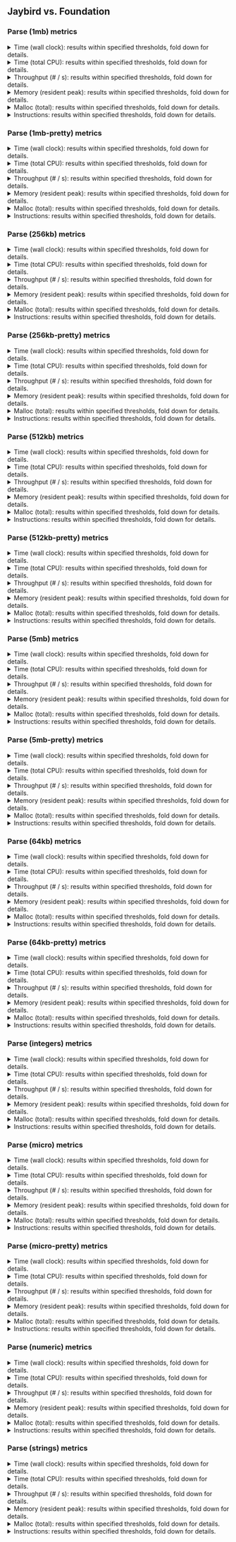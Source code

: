 ## Jaybird vs. Foundation

### Parse (1mb) metrics

<details><summary>Time (wall clock): results within specified thresholds, fold down for details.</summary>
<p>

|         Time (wall clock) (μs) *         |        p0 |       p25 |       p50 |       p75 |       p90 |       p99 |      p100 |   Samples |
|:----------------------------------------:|----------:|----------:|----------:|----------:|----------:|----------:|----------:|----------:|
|                foundation                |      2957 |      3021 |      3074 |      3260 |      3402 |      3473 |      3528 |       314 |
|                 jaybird                  |      2144 |      2204 |      2241 |      2451 |      2501 |      2568 |      2596 |       425 |
|                    Δ                     |      -813 |      -817 |      -833 |      -809 |      -901 |      -905 |      -932 |       111 |
|              Improvement %               |        27 |        27 |        27 |        25 |        26 |        26 |        26 |       111 |

<p>
</details>

<details><summary>Time (total CPU): results within specified thresholds, fold down for details.</summary>
<p>

|         Time (total CPU) (μs) *          |        p0 |       p25 |       p50 |       p75 |       p90 |       p99 |      p100 |   Samples |
|:----------------------------------------:|----------:|----------:|----------:|----------:|----------:|----------:|----------:|----------:|
|                foundation                |      2959 |      3025 |      3074 |      3256 |      3402 |      3475 |      3529 |       314 |
|                 jaybird                  |      2146 |      2206 |      2241 |      2449 |      2503 |      2570 |      2607 |       425 |
|                    Δ                     |      -813 |      -819 |      -833 |      -807 |      -899 |      -905 |      -922 |       111 |
|              Improvement %               |        27 |        27 |        27 |        25 |        26 |        26 |        26 |       111 |

<p>
</details>

<details><summary>Throughput (# / s): results within specified thresholds, fold down for details.</summary>
<p>

|          Throughput (# / s) (#)          |        p0 |       p25 |       p50 |       p75 |       p90 |       p99 |      p100 |   Samples |
|:----------------------------------------:|----------:|----------:|----------:|----------:|----------:|----------:|----------:|----------:|
|                foundation                |       338 |       331 |       325 |       307 |       294 |       288 |       283 |       314 |
|                 jaybird                  |       466 |       454 |       447 |       408 |       400 |       390 |       385 |       425 |
|                    Δ                     |       128 |       123 |       122 |       101 |       106 |       102 |       102 |       111 |
|              Improvement %               |        38 |        37 |        38 |        33 |        36 |        35 |        36 |       111 |

<p>
</details>

<details><summary>Memory (resident peak): results within specified thresholds, fold down for details.</summary>
<p>

|        Memory (resident peak) (M)        |        p0 |       p25 |       p50 |       p75 |       p90 |       p99 |      p100 |   Samples |
|:----------------------------------------:|----------:|----------:|----------:|----------:|----------:|----------:|----------:|----------:|
|                foundation                |        26 |       140 |       252 |       367 |       436 |       474 |       479 |       314 |
|                 jaybird                  |        29 |        31 |        31 |        31 |        31 |        31 |        31 |       425 |
|                    Δ                     |         3 |      -109 |      -221 |      -336 |      -405 |      -443 |      -448 |       111 |
|              Improvement %               |       -12 |        78 |        88 |        92 |        93 |        93 |        94 |       111 |

<p>
</details>

<details><summary>Malloc (total): results within specified thresholds, fold down for details.</summary>
<p>

|           Malloc (total) (K) *           |        p0 |       p25 |       p50 |       p75 |       p90 |       p99 |      p100 |   Samples |
|:----------------------------------------:|----------:|----------:|----------:|----------:|----------:|----------:|----------:|----------:|
|                foundation                |        15 |        15 |        15 |        15 |        15 |        15 |        15 |       314 |
|                 jaybird                  |        11 |        11 |        11 |        11 |        11 |        11 |        11 |       425 |
|                    Δ                     |        -4 |        -4 |        -4 |        -4 |        -4 |        -4 |        -4 |       111 |
|              Improvement %               |        27 |        27 |        27 |        27 |        27 |        27 |        27 |       111 |

<p>
</details>

<details><summary>Instructions: results within specified thresholds, fold down for details.</summary>
<p>

|            Instructions (M) *            |        p0 |       p25 |       p50 |       p75 |       p90 |       p99 |      p100 |   Samples |
|:----------------------------------------:|----------:|----------:|----------:|----------:|----------:|----------:|----------:|----------:|
|                foundation                |        64 |        64 |        64 |        64 |        64 |        64 |        65 |       314 |
|                 jaybird                  |        47 |        47 |        47 |        47 |        47 |        48 |        49 |       425 |
|                    Δ                     |       -17 |       -17 |       -17 |       -17 |       -17 |       -16 |       -16 |       111 |
|              Improvement %               |        27 |        27 |        27 |        27 |        27 |        25 |        25 |       111 |

<p>
</details>

### Parse (1mb-pretty) metrics

<details><summary>Time (wall clock): results within specified thresholds, fold down for details.</summary>
<p>

|         Time (wall clock) (μs) *         |        p0 |       p25 |       p50 |       p75 |       p90 |       p99 |      p100 |   Samples |
|:----------------------------------------:|----------:|----------:|----------:|----------:|----------:|----------:|----------:|----------:|
|                foundation                |      3052 |      3135 |      3183 |      3434 |      3533 |      3652 |      3720 |       302 |
|                 jaybird                  |      2187 |      2247 |      2339 |      2509 |      2591 |      2695 |      2859 |       412 |
|                    Δ                     |      -865 |      -888 |      -844 |      -925 |      -942 |      -957 |      -861 |       110 |
|              Improvement %               |        28 |        28 |        27 |        27 |        27 |        26 |        23 |       110 |

<p>
</details>

<details><summary>Time (total CPU): results within specified thresholds, fold down for details.</summary>
<p>

|         Time (total CPU) (μs) *          |        p0 |       p25 |       p50 |       p75 |       p90 |       p99 |      p100 |   Samples |
|:----------------------------------------:|----------:|----------:|----------:|----------:|----------:|----------:|----------:|----------:|
|                foundation                |      3054 |      3138 |      3183 |      3430 |      3529 |      3652 |      3723 |       302 |
|                 jaybird                  |      2189 |      2249 |      2341 |      2509 |      2589 |      2695 |      2863 |       412 |
|                    Δ                     |      -865 |      -889 |      -842 |      -921 |      -940 |      -957 |      -860 |       110 |
|              Improvement %               |        28 |        28 |        26 |        27 |        27 |        26 |        23 |       110 |

<p>
</details>

<details><summary>Throughput (# / s): results within specified thresholds, fold down for details.</summary>
<p>

|          Throughput (# / s) (#)          |        p0 |       p25 |       p50 |       p75 |       p90 |       p99 |      p100 |   Samples |
|:----------------------------------------:|----------:|----------:|----------:|----------:|----------:|----------:|----------:|----------:|
|                foundation                |       328 |       319 |       314 |       291 |       283 |       274 |       269 |       302 |
|                 jaybird                  |       457 |       445 |       428 |       399 |       386 |       371 |       350 |       412 |
|                    Δ                     |       129 |       126 |       114 |       108 |       103 |        97 |        81 |       110 |
|              Improvement %               |        39 |        39 |        36 |        37 |        36 |        35 |        30 |       110 |

<p>
</details>

<details><summary>Memory (resident peak): results within specified thresholds, fold down for details.</summary>
<p>

|        Memory (resident peak) (M)        |        p0 |       p25 |       p50 |       p75 |       p90 |       p99 |      p100 |   Samples |
|:----------------------------------------:|----------:|----------:|----------:|----------:|----------:|----------:|----------:|----------:|
|                foundation                |        26 |       136 |       245 |       351 |       417 |       456 |       462 |       302 |
|                 jaybird                  |        29 |        31 |        31 |        31 |        31 |        31 |        31 |       412 |
|                    Δ                     |         3 |      -105 |      -214 |      -320 |      -386 |      -425 |      -431 |       110 |
|              Improvement %               |       -12 |        77 |        87 |        91 |        93 |        93 |        93 |       110 |

<p>
</details>

<details><summary>Malloc (total): results within specified thresholds, fold down for details.</summary>
<p>

|           Malloc (total) (K) *           |        p0 |       p25 |       p50 |       p75 |       p90 |       p99 |      p100 |   Samples |
|:----------------------------------------:|----------:|----------:|----------:|----------:|----------:|----------:|----------:|----------:|
|                foundation                |        15 |        15 |        15 |        15 |        15 |        15 |        15 |       302 |
|                 jaybird                  |        11 |        11 |        11 |        11 |        11 |        11 |        11 |       412 |
|                    Δ                     |        -4 |        -4 |        -4 |        -4 |        -4 |        -4 |        -4 |       110 |
|              Improvement %               |        27 |        27 |        27 |        27 |        27 |        27 |        27 |       110 |

<p>
</details>

<details><summary>Instructions: results within specified thresholds, fold down for details.</summary>
<p>

|            Instructions (M) *            |        p0 |       p25 |       p50 |       p75 |       p90 |       p99 |      p100 |   Samples |
|:----------------------------------------:|----------:|----------:|----------:|----------:|----------:|----------:|----------:|----------:|
|                foundation                |        65 |        65 |        65 |        65 |        65 |        66 |        66 |       302 |
|                 jaybird                  |        48 |        48 |        48 |        48 |        48 |        49 |        50 |       412 |
|                    Δ                     |       -17 |       -17 |       -17 |       -17 |       -17 |       -17 |       -16 |       110 |
|              Improvement %               |        26 |        26 |        26 |        26 |        26 |        26 |        24 |       110 |

<p>
</details>

### Parse (256kb) metrics

<details><summary>Time (wall clock): results within specified thresholds, fold down for details.</summary>
<p>

|         Time (wall clock) (μs) *         |        p0 |       p25 |       p50 |       p75 |       p90 |       p99 |      p100 |   Samples |
|:----------------------------------------:|----------:|----------:|----------:|----------:|----------:|----------:|----------:|----------:|
|                foundation                |       744 |       764 |       778 |       841 |       866 |       910 |       962 |      1188 |
|                 jaybird                  |       529 |       548 |       560 |       606 |       626 |       657 |       700 |      1615 |
|                    Δ                     |      -215 |      -216 |      -218 |      -235 |      -240 |      -253 |      -262 |       427 |
|              Improvement %               |        29 |        28 |        28 |        28 |        28 |        28 |        27 |       427 |

<p>
</details>

<details><summary>Time (total CPU): results within specified thresholds, fold down for details.</summary>
<p>

|         Time (total CPU) (μs) *          |        p0 |       p25 |       p50 |       p75 |       p90 |       p99 |      p100 |   Samples |
|:----------------------------------------:|----------:|----------:|----------:|----------:|----------:|----------:|----------:|----------:|
|                foundation                |       746 |       766 |       781 |       843 |       867 |       912 |       964 |      1188 |
|                 jaybird                  |       530 |       550 |       562 |       607 |       627 |       657 |       702 |      1615 |
|                    Δ                     |      -216 |      -216 |      -219 |      -236 |      -240 |      -255 |      -262 |       427 |
|              Improvement %               |        29 |        28 |        28 |        28 |        28 |        28 |        27 |       427 |

<p>
</details>

<details><summary>Throughput (# / s): results within specified thresholds, fold down for details.</summary>
<p>

|          Throughput (# / s) (#)          |        p0 |       p25 |       p50 |       p75 |       p90 |       p99 |      p100 |   Samples |
|:----------------------------------------:|----------:|----------:|----------:|----------:|----------:|----------:|----------:|----------:|
|                foundation                |      1343 |      1308 |      1285 |      1189 |      1155 |      1099 |      1039 |      1188 |
|                 jaybird                  |      1892 |      1827 |      1787 |      1652 |      1599 |      1523 |      1429 |      1615 |
|                    Δ                     |       549 |       519 |       502 |       463 |       444 |       424 |       390 |       427 |
|              Improvement %               |        41 |        40 |        39 |        39 |        38 |        39 |        38 |       427 |

<p>
</details>

<details><summary>Memory (resident peak): results within specified thresholds, fold down for details.</summary>
<p>

|        Memory (resident peak) (M)        |        p0 |       p25 |       p50 |       p75 |       p90 |       p99 |      p100 |   Samples |
|:----------------------------------------:|----------:|----------:|----------:|----------:|----------:|----------:|----------:|----------:|
|                foundation                |        25 |       133 |       242 |       353 |       419 |       456 |       461 |      1188 |
|                 jaybird                  |        25 |        26 |        27 |        27 |        27 |        27 |        27 |      1615 |
|                    Δ                     |         0 |      -107 |      -215 |      -326 |      -392 |      -429 |      -434 |       427 |
|              Improvement %               |         0 |        80 |        89 |        92 |        94 |        94 |        94 |       427 |

<p>
</details>

<details><summary>Malloc (total): results within specified thresholds, fold down for details.</summary>
<p>

|             Malloc (total) *             |        p0 |       p25 |       p50 |       p75 |       p90 |       p99 |      p100 |   Samples |
|:----------------------------------------:|----------:|----------:|----------:|----------:|----------:|----------:|----------:|----------:|
|                foundation                |      3753 |      3753 |      3753 |      3753 |      3753 |      3753 |      3754 |      1188 |
|                 jaybird                  |      2636 |      2636 |      2636 |      2636 |      2636 |      2636 |      2636 |      1615 |
|                    Δ                     |     -1117 |     -1117 |     -1117 |     -1117 |     -1117 |     -1117 |     -1118 |       427 |
|              Improvement %               |        30 |        30 |        30 |        30 |        30 |        30 |        30 |       427 |

<p>
</details>

<details><summary>Instructions: results within specified thresholds, fold down for details.</summary>
<p>

|            Instructions (M) *            |        p0 |       p25 |       p50 |       p75 |       p90 |       p99 |      p100 |   Samples |
|:----------------------------------------:|----------:|----------:|----------:|----------:|----------:|----------:|----------:|----------:|
|                foundation                |        16 |        16 |        16 |        16 |        16 |        16 |        16 |      1188 |
|                 jaybird                  |        12 |        12 |        12 |        12 |        12 |        12 |        12 |      1615 |
|                    Δ                     |        -4 |        -4 |        -4 |        -4 |        -4 |        -4 |        -4 |       427 |
|              Improvement %               |        25 |        25 |        25 |        25 |        25 |        25 |        25 |       427 |

<p>
</details>

### Parse (256kb-pretty) metrics

<details><summary>Time (wall clock): results within specified thresholds, fold down for details.</summary>
<p>

|         Time (wall clock) (μs) *         |        p0 |       p25 |       p50 |       p75 |       p90 |       p99 |      p100 |   Samples |
|:----------------------------------------:|----------:|----------:|----------:|----------:|----------:|----------:|----------:|----------:|
|                foundation                |       763 |       793 |       811 |       884 |       902 |       935 |       967 |      1138 |
|                 jaybird                  |       532 |       552 |       566 |       619 |       634 |       658 |       685 |      1591 |
|                    Δ                     |      -231 |      -241 |      -245 |      -265 |      -268 |      -277 |      -282 |       453 |
|              Improvement %               |        30 |        30 |        30 |        30 |        30 |        30 |        29 |       453 |

<p>
</details>

<details><summary>Time (total CPU): results within specified thresholds, fold down for details.</summary>
<p>

|         Time (total CPU) (μs) *          |        p0 |       p25 |       p50 |       p75 |       p90 |       p99 |      p100 |   Samples |
|:----------------------------------------:|----------:|----------:|----------:|----------:|----------:|----------:|----------:|----------:|
|                foundation                |       764 |       795 |       814 |       886 |       903 |       934 |       976 |      1138 |
|                 jaybird                  |       534 |       554 |       568 |       621 |       636 |       658 |       674 |      1591 |
|                    Δ                     |      -230 |      -241 |      -246 |      -265 |      -267 |      -276 |      -302 |       453 |
|              Improvement %               |        30 |        30 |        30 |        30 |        30 |        30 |        31 |       453 |

<p>
</details>

<details><summary>Throughput (# / s): results within specified thresholds, fold down for details.</summary>
<p>

|          Throughput (# / s) (#)          |        p0 |       p25 |       p50 |       p75 |       p90 |       p99 |      p100 |   Samples |
|:----------------------------------------:|----------:|----------:|----------:|----------:|----------:|----------:|----------:|----------:|
|                foundation                |      1311 |      1261 |      1232 |      1131 |      1109 |      1069 |      1034 |      1138 |
|                 jaybird                  |      1879 |      1811 |      1766 |      1616 |      1578 |      1520 |      1460 |      1591 |
|                    Δ                     |       568 |       550 |       534 |       485 |       469 |       451 |       426 |       453 |
|              Improvement %               |        43 |        44 |        43 |        43 |        42 |        42 |        41 |       453 |

<p>
</details>

<details><summary>Memory (resident peak): results within specified thresholds, fold down for details.</summary>
<p>

|        Memory (resident peak) (M)        |        p0 |       p25 |       p50 |       p75 |       p90 |       p99 |      p100 |   Samples |
|:----------------------------------------:|----------:|----------:|----------:|----------:|----------:|----------:|----------:|----------:|
|                foundation                |        25 |       125 |       234 |       340 |       400 |       438 |       443 |      1138 |
|                 jaybird                  |        26 |        27 |        27 |        27 |        27 |        27 |        27 |      1591 |
|                    Δ                     |         1 |       -98 |      -207 |      -313 |      -373 |      -411 |      -416 |       453 |
|              Improvement %               |        -4 |        78 |        88 |        92 |        93 |        94 |        94 |       453 |

<p>
</details>

<details><summary>Malloc (total): results within specified thresholds, fold down for details.</summary>
<p>

|             Malloc (total) *             |        p0 |       p25 |       p50 |       p75 |       p90 |       p99 |      p100 |   Samples |
|:----------------------------------------:|----------:|----------:|----------:|----------:|----------:|----------:|----------:|----------:|
|                foundation                |      3753 |      3753 |      3753 |      3753 |      3753 |      3753 |      3754 |      1138 |
|                 jaybird                  |      2636 |      2636 |      2636 |      2636 |      2636 |      2636 |      2636 |      1591 |
|                    Δ                     |     -1117 |     -1117 |     -1117 |     -1117 |     -1117 |     -1117 |     -1118 |       453 |
|              Improvement %               |        30 |        30 |        30 |        30 |        30 |        30 |        30 |       453 |

<p>
</details>

<details><summary>Instructions: results within specified thresholds, fold down for details.</summary>
<p>

|            Instructions (M) *            |        p0 |       p25 |       p50 |       p75 |       p90 |       p99 |      p100 |   Samples |
|:----------------------------------------:|----------:|----------:|----------:|----------:|----------:|----------:|----------:|----------:|
|                foundation                |        16 |        16 |        16 |        16 |        16 |        17 |        17 |      1138 |
|                 jaybird                  |        12 |        12 |        12 |        12 |        12 |        12 |        12 |      1591 |
|                    Δ                     |        -4 |        -4 |        -4 |        -4 |        -4 |        -5 |        -5 |       453 |
|              Improvement %               |        25 |        25 |        25 |        25 |        25 |        29 |        29 |       453 |

<p>
</details>

### Parse (512kb) metrics

<details><summary>Time (wall clock): results within specified thresholds, fold down for details.</summary>
<p>

|         Time (wall clock) (μs) *         |        p0 |       p25 |       p50 |       p75 |       p90 |       p99 |      p100 |   Samples |
|:----------------------------------------:|----------:|----------:|----------:|----------:|----------:|----------:|----------:|----------:|
|                foundation                |      1485 |      1540 |      1631 |      1708 |      1735 |      1770 |      1781 |       598 |
|                 jaybird                  |      1058 |      1087 |      1103 |      1196 |      1241 |      1293 |      1501 |       846 |
|                    Δ                     |      -427 |      -453 |      -528 |      -512 |      -494 |      -477 |      -280 |       248 |
|              Improvement %               |        29 |        29 |        32 |        30 |        28 |        27 |        16 |       248 |

<p>
</details>

<details><summary>Time (total CPU): results within specified thresholds, fold down for details.</summary>
<p>

|         Time (total CPU) (μs) *          |        p0 |       p25 |       p50 |       p75 |       p90 |       p99 |      p100 |   Samples |
|:----------------------------------------:|----------:|----------:|----------:|----------:|----------:|----------:|----------:|----------:|
|                foundation                |      1486 |      1543 |      1629 |      1710 |      1736 |      1773 |      1794 |       598 |
|                 jaybird                  |      1060 |      1090 |      1105 |      1199 |      1244 |      1294 |      1505 |       846 |
|                    Δ                     |      -426 |      -453 |      -524 |      -511 |      -492 |      -479 |      -289 |       248 |
|              Improvement %               |        29 |        29 |        32 |        30 |        28 |        27 |        16 |       248 |

<p>
</details>

<details><summary>Throughput (# / s): results within specified thresholds, fold down for details.</summary>
<p>

|          Throughput (# / s) (#)          |        p0 |       p25 |       p50 |       p75 |       p90 |       p99 |      p100 |   Samples |
|:----------------------------------------:|----------:|----------:|----------:|----------:|----------:|----------:|----------:|----------:|
|                foundation                |       674 |       649 |       612 |       586 |       577 |       565 |       561 |       598 |
|                 jaybird                  |       945 |       920 |       907 |       836 |       806 |       773 |       666 |       846 |
|                    Δ                     |       271 |       271 |       295 |       250 |       229 |       208 |       105 |       248 |
|              Improvement %               |        40 |        42 |        48 |        43 |        40 |        37 |        19 |       248 |

<p>
</details>

<details><summary>Memory (resident peak): results within specified thresholds, fold down for details.</summary>
<p>

|        Memory (resident peak) (M)        |        p0 |       p25 |       p50 |       p75 |       p90 |       p99 |      p100 |   Samples |
|:----------------------------------------:|----------:|----------:|----------:|----------:|----------:|----------:|----------:|----------:|
|                foundation                |        26 |       133 |       243 |       353 |       419 |       458 |       458 |       598 |
|                 jaybird                  |        26 |        28 |        28 |        28 |        28 |        28 |        28 |       846 |
|                    Δ                     |         0 |      -105 |      -215 |      -325 |      -391 |      -430 |      -430 |       248 |
|              Improvement %               |         0 |        79 |        88 |        92 |        93 |        94 |        94 |       248 |

<p>
</details>

<details><summary>Malloc (total): results within specified thresholds, fold down for details.</summary>
<p>

|             Malloc (total) *             |        p0 |       p25 |       p50 |       p75 |       p90 |       p99 |      p100 |   Samples |
|:----------------------------------------:|----------:|----------:|----------:|----------:|----------:|----------:|----------:|----------:|
|                foundation                |      7438 |      7439 |      7439 |      7439 |      7439 |      7439 |      7439 |       598 |
|                 jaybird                  |      5270 |      5270 |      5270 |      5270 |      5270 |      5270 |      5270 |       846 |
|                    Δ                     |     -2168 |     -2169 |     -2169 |     -2169 |     -2169 |     -2169 |     -2169 |       248 |
|              Improvement %               |        29 |        29 |        29 |        29 |        29 |        29 |        29 |       248 |

<p>
</details>

<details><summary>Instructions: results within specified thresholds, fold down for details.</summary>
<p>

|            Instructions (M) *            |        p0 |       p25 |       p50 |       p75 |       p90 |       p99 |      p100 |   Samples |
|:----------------------------------------:|----------:|----------:|----------:|----------:|----------:|----------:|----------:|----------:|
|                foundation                |        32 |        32 |        32 |        32 |        32 |        32 |        32 |       598 |
|                 jaybird                  |        23 |        23 |        24 |        24 |        24 |        24 |        25 |       846 |
|                    Δ                     |        -9 |        -9 |        -8 |        -8 |        -8 |        -8 |        -7 |       248 |
|              Improvement %               |        28 |        28 |        25 |        25 |        25 |        25 |        22 |       248 |

<p>
</details>

### Parse (512kb-pretty) metrics

<details><summary>Time (wall clock): results within specified thresholds, fold down for details.</summary>
<p>

|         Time (wall clock) (μs) *         |        p0 |       p25 |       p50 |       p75 |       p90 |       p99 |      p100 |   Samples |
|:----------------------------------------:|----------:|----------:|----------:|----------:|----------:|----------:|----------:|----------:|
|                foundation                |      1537 |      1573 |      1595 |      1717 |      1775 |      1819 |      2028 |       595 |
|                 jaybird                  |      1084 |      1118 |      1136 |      1235 |      1279 |      1404 |      1568 |       820 |
|                    Δ                     |      -453 |      -455 |      -459 |      -482 |      -496 |      -415 |      -460 |       225 |
|              Improvement %               |        29 |        29 |        29 |        28 |        28 |        23 |        23 |       225 |

<p>
</details>

<details><summary>Time (total CPU): results within specified thresholds, fold down for details.</summary>
<p>

|         Time (total CPU) (μs) *          |        p0 |       p25 |       p50 |       p75 |       p90 |       p99 |      p100 |   Samples |
|:----------------------------------------:|----------:|----------:|----------:|----------:|----------:|----------:|----------:|----------:|
|                foundation                |      1538 |      1576 |      1597 |      1715 |      1778 |      1826 |      2027 |       595 |
|                 jaybird                  |      1086 |      1120 |      1138 |      1236 |      1280 |      1405 |      1566 |       820 |
|                    Δ                     |      -452 |      -456 |      -459 |      -479 |      -498 |      -421 |      -461 |       225 |
|              Improvement %               |        29 |        29 |        29 |        28 |        28 |        23 |        23 |       225 |

<p>
</details>

<details><summary>Throughput (# / s): results within specified thresholds, fold down for details.</summary>
<p>

|          Throughput (# / s) (#)          |        p0 |       p25 |       p50 |       p75 |       p90 |       p99 |      p100 |   Samples |
|:----------------------------------------:|----------:|----------:|----------:|----------:|----------:|----------:|----------:|----------:|
|                foundation                |       651 |       636 |       627 |       583 |       564 |       550 |       493 |       595 |
|                 jaybird                  |       922 |       894 |       881 |       810 |       782 |       713 |       638 |       820 |
|                    Δ                     |       271 |       258 |       254 |       227 |       218 |       163 |       145 |       225 |
|              Improvement %               |        42 |        41 |        41 |        39 |        39 |        30 |        29 |       225 |

<p>
</details>

<details><summary>Memory (resident peak): results within specified thresholds, fold down for details.</summary>
<p>

|        Memory (resident peak) (M)        |        p0 |       p25 |       p50 |       p75 |       p90 |       p99 |      p100 |   Samples |
|:----------------------------------------:|----------:|----------:|----------:|----------:|----------:|----------:|----------:|----------:|
|                foundation                |        26 |       132 |       242 |       348 |       414 |       452 |       457 |       595 |
|                 jaybird                  |        26 |        28 |        28 |        28 |        28 |        28 |        28 |       820 |
|                    Δ                     |         0 |      -104 |      -214 |      -320 |      -386 |      -424 |      -429 |       225 |
|              Improvement %               |         0 |        79 |        88 |        92 |        93 |        94 |        94 |       225 |

<p>
</details>

<details><summary>Malloc (total): results within specified thresholds, fold down for details.</summary>
<p>

|             Malloc (total) *             |        p0 |       p25 |       p50 |       p75 |       p90 |       p99 |      p100 |   Samples |
|:----------------------------------------:|----------:|----------:|----------:|----------:|----------:|----------:|----------:|----------:|
|                foundation                |      7438 |      7439 |      7439 |      7439 |      7439 |      7439 |      7439 |       595 |
|                 jaybird                  |      5270 |      5270 |      5270 |      5270 |      5270 |      5270 |      5270 |       820 |
|                    Δ                     |     -2168 |     -2169 |     -2169 |     -2169 |     -2169 |     -2169 |     -2169 |       225 |
|              Improvement %               |        29 |        29 |        29 |        29 |        29 |        29 |        29 |       225 |

<p>
</details>

<details><summary>Instructions: results within specified thresholds, fold down for details.</summary>
<p>

|            Instructions (M) *            |        p0 |       p25 |       p50 |       p75 |       p90 |       p99 |      p100 |   Samples |
|:----------------------------------------:|----------:|----------:|----------:|----------:|----------:|----------:|----------:|----------:|
|                foundation                |        33 |        33 |        33 |        33 |        33 |        33 |        33 |       595 |
|                 jaybird                  |        24 |        24 |        24 |        24 |        24 |        25 |        25 |       820 |
|                    Δ                     |        -9 |        -9 |        -9 |        -9 |        -9 |        -8 |        -8 |       225 |
|              Improvement %               |        27 |        27 |        27 |        27 |        27 |        24 |        24 |       225 |

<p>
</details>

### Parse (5mb) metrics

<details><summary>Time (wall clock): results within specified thresholds, fold down for details.</summary>
<p>

|         Time (wall clock) (ms) *         |        p0 |       p25 |       p50 |       p75 |       p90 |       p99 |      p100 |   Samples |
|:----------------------------------------:|----------:|----------:|----------:|----------:|----------:|----------:|----------:|----------:|
|                foundation                |        15 |        15 |        16 |        16 |        17 |        17 |        17 |        64 |
|                 jaybird                  |        12 |        12 |        13 |        14 |        14 |        14 |        14 |        76 |
|                    Δ                     |        -3 |        -3 |        -3 |        -2 |        -3 |        -3 |        -3 |        12 |
|              Improvement %               |        20 |        20 |        19 |        12 |        18 |        18 |        18 |        12 |

<p>
</details>

<details><summary>Time (total CPU): results within specified thresholds, fold down for details.</summary>
<p>

|         Time (total CPU) (ms) *          |        p0 |       p25 |       p50 |       p75 |       p90 |       p99 |      p100 |   Samples |
|:----------------------------------------:|----------:|----------:|----------:|----------:|----------:|----------:|----------:|----------:|
|                foundation                |        15 |        15 |        16 |        16 |        17 |        17 |        17 |        64 |
|                 jaybird                  |        12 |        12 |        13 |        14 |        14 |        14 |        14 |        76 |
|                    Δ                     |        -3 |        -3 |        -3 |        -2 |        -3 |        -3 |        -3 |        12 |
|              Improvement %               |        20 |        20 |        19 |        12 |        18 |        18 |        18 |        12 |

<p>
</details>

<details><summary>Throughput (# / s): results within specified thresholds, fold down for details.</summary>
<p>

|          Throughput (# / s) (#)          |        p0 |       p25 |       p50 |       p75 |       p90 |       p99 |      p100 |   Samples |
|:----------------------------------------:|----------:|----------:|----------:|----------:|----------:|----------:|----------:|----------:|
|                foundation                |        67 |        65 |        64 |        61 |        60 |        59 |        59 |        64 |
|                 jaybird                  |        83 |        81 |        76 |        74 |        73 |        71 |        71 |        76 |
|                    Δ                     |        16 |        16 |        12 |        13 |        13 |        12 |        12 |        12 |
|              Improvement %               |        24 |        25 |        19 |        21 |        22 |        20 |        20 |        12 |

<p>
</details>

<details><summary>Memory (resident peak): results within specified thresholds, fold down for details.</summary>
<p>

|        Memory (resident peak) (M)        |        p0 |       p25 |       p50 |       p75 |       p90 |       p99 |      p100 |   Samples |
|:----------------------------------------:|----------:|----------:|----------:|----------:|----------:|----------:|----------:|----------:|
|                foundation                |        38 |       143 |       263 |       374 |       449 |       494 |       494 |        64 |
|                 jaybird                  |        43 |        49 |        52 |        52 |        52 |        52 |        52 |        76 |
|                    Δ                     |         5 |       -94 |      -211 |      -322 |      -397 |      -442 |      -442 |        12 |
|              Improvement %               |       -13 |        66 |        80 |        86 |        88 |        89 |        89 |        12 |

<p>
</details>

<details><summary>Malloc (total): results within specified thresholds, fold down for details.</summary>
<p>

|           Malloc (total) (K) *           |        p0 |       p25 |       p50 |       p75 |       p90 |       p99 |      p100 |   Samples |
|:----------------------------------------:|----------:|----------:|----------:|----------:|----------:|----------:|----------:|----------:|
|                foundation                |        74 |        74 |        74 |        74 |        74 |        74 |        74 |        64 |
|                 jaybird                  |        53 |        53 |        53 |        53 |        53 |        53 |        53 |        76 |
|                    Δ                     |       -21 |       -21 |       -21 |       -21 |       -21 |       -21 |       -21 |        12 |
|              Improvement %               |        28 |        28 |        28 |        28 |        28 |        28 |        28 |        12 |

<p>
</details>

<details><summary>Instructions: results within specified thresholds, fold down for details.</summary>
<p>

|            Instructions (M) *            |        p0 |       p25 |       p50 |       p75 |       p90 |       p99 |      p100 |   Samples |
|:----------------------------------------:|----------:|----------:|----------:|----------:|----------:|----------:|----------:|----------:|
|                foundation                |       319 |       320 |       320 |       320 |       320 |       320 |       320 |        64 |
|                 jaybird                  |       241 |       244 |       244 |       245 |       245 |       254 |       254 |        76 |
|                    Δ                     |       -78 |       -76 |       -76 |       -75 |       -75 |       -66 |       -66 |        12 |
|              Improvement %               |        24 |        24 |        24 |        23 |        23 |        21 |        21 |        12 |

<p>
</details>

### Parse (5mb-pretty) metrics

<details><summary>Time (wall clock): results within specified thresholds, fold down for details.</summary>
<p>

|         Time (wall clock) (ms) *         |        p0 |       p25 |       p50 |       p75 |       p90 |       p99 |      p100 |   Samples |
|:----------------------------------------:|----------:|----------:|----------:|----------:|----------:|----------:|----------:|----------:|
|                foundation                |        15 |        16 |        16 |        17 |        17 |        18 |        18 |        62 |
|                 jaybird                  |        12 |        12 |        13 |        13 |        13 |        14 |        14 |        78 |
|                    Δ                     |        -3 |        -4 |        -3 |        -4 |        -4 |        -4 |        -4 |        16 |
|              Improvement %               |        20 |        25 |        19 |        24 |        24 |        22 |        22 |        16 |

<p>
</details>

<details><summary>Time (total CPU): results within specified thresholds, fold down for details.</summary>
<p>

|         Time (total CPU) (ms) *          |        p0 |       p25 |       p50 |       p75 |       p90 |       p99 |      p100 |   Samples |
|:----------------------------------------:|----------:|----------:|----------:|----------:|----------:|----------:|----------:|----------:|
|                foundation                |        15 |        16 |        16 |        17 |        17 |        18 |        18 |        62 |
|                 jaybird                  |        12 |        12 |        13 |        13 |        13 |        14 |        14 |        78 |
|                    Δ                     |        -3 |        -4 |        -3 |        -4 |        -4 |        -4 |        -4 |        16 |
|              Improvement %               |        20 |        25 |        19 |        24 |        24 |        22 |        22 |        16 |

<p>
</details>

<details><summary>Throughput (# / s): results within specified thresholds, fold down for details.</summary>
<p>

|          Throughput (# / s) (#)          |        p0 |       p25 |       p50 |       p75 |       p90 |       p99 |      p100 |   Samples |
|:----------------------------------------:|----------:|----------:|----------:|----------:|----------:|----------:|----------:|----------:|
|                foundation                |        65 |        64 |        62 |        60 |        58 |        56 |        56 |        62 |
|                 jaybird                  |        86 |        82 |        79 |        76 |        75 |        69 |        69 |        78 |
|                    Δ                     |        21 |        18 |        17 |        16 |        17 |        13 |        13 |        16 |
|              Improvement %               |        32 |        28 |        27 |        27 |        29 |        23 |        23 |        16 |

<p>
</details>

<details><summary>Memory (resident peak): results within specified thresholds, fold down for details.</summary>
<p>

|        Memory (resident peak) (M)        |        p0 |       p25 |       p50 |       p75 |       p90 |       p99 |      p100 |   Samples |
|:----------------------------------------:|----------:|----------:|----------:|----------:|----------:|----------:|----------:|----------:|
|                foundation                |        37 |       142 |       256 |       369 |       434 |       479 |       479 |        62 |
|                 jaybird                  |        43 |        52 |        52 |        60 |        60 |        60 |        60 |        78 |
|                    Δ                     |         6 |       -90 |      -204 |      -309 |      -374 |      -419 |      -419 |        16 |
|              Improvement %               |       -16 |        63 |        80 |        84 |        86 |        87 |        87 |        16 |

<p>
</details>

<details><summary>Malloc (total): results within specified thresholds, fold down for details.</summary>
<p>

|           Malloc (total) (K) *           |        p0 |       p25 |       p50 |       p75 |       p90 |       p99 |      p100 |   Samples |
|:----------------------------------------:|----------:|----------:|----------:|----------:|----------:|----------:|----------:|----------:|
|                foundation                |        74 |        74 |        74 |        74 |        74 |        74 |        74 |        62 |
|                 jaybird                  |        53 |        53 |        53 |        53 |        53 |        53 |        53 |        78 |
|                    Δ                     |       -21 |       -21 |       -21 |       -21 |       -21 |       -21 |       -21 |        16 |
|              Improvement %               |        28 |        28 |        28 |        28 |        28 |        28 |        28 |        16 |

<p>
</details>

<details><summary>Instructions: results within specified thresholds, fold down for details.</summary>
<p>

|            Instructions (M) *            |        p0 |       p25 |       p50 |       p75 |       p90 |       p99 |      p100 |   Samples |
|:----------------------------------------:|----------:|----------:|----------:|----------:|----------:|----------:|----------:|----------:|
|                foundation                |       324 |       325 |       325 |       325 |       325 |       327 |       327 |        62 |
|                 jaybird                  |       244 |       245 |       245 |       249 |       249 |       253 |       253 |        78 |
|                    Δ                     |       -80 |       -80 |       -80 |       -76 |       -76 |       -74 |       -74 |        16 |
|              Improvement %               |        25 |        25 |        25 |        23 |        23 |        23 |        23 |        16 |

<p>
</details>

### Parse (64kb) metrics

<details><summary>Time (wall clock): results within specified thresholds, fold down for details.</summary>
<p>

|         Time (wall clock) (μs) *         |        p0 |       p25 |       p50 |       p75 |       p90 |       p99 |      p100 |   Samples |
|:----------------------------------------:|----------:|----------:|----------:|----------:|----------:|----------:|----------:|----------:|
|                foundation                |       190 |       200 |       205 |       222 |       231 |       251 |       646 |      3935 |
|                 jaybird                  |       133 |       137 |       141 |       154 |       159 |       171 |       187 |      5335 |
|                    Δ                     |       -57 |       -63 |       -64 |       -68 |       -72 |       -80 |      -459 |      1400 |
|              Improvement %               |        30 |        32 |        31 |        31 |        31 |        32 |        71 |      1400 |

<p>
</details>

<details><summary>Time (total CPU): results within specified thresholds, fold down for details.</summary>
<p>

|         Time (total CPU) (μs) *          |        p0 |       p25 |       p50 |       p75 |       p90 |       p99 |      p100 |   Samples |
|:----------------------------------------:|----------:|----------:|----------:|----------:|----------:|----------:|----------:|----------:|
|                foundation                |       192 |       201 |       207 |       224 |       233 |       249 |       492 |      3935 |
|                 jaybird                  |       134 |       138 |       143 |       156 |       161 |       171 |       190 |      5335 |
|                    Δ                     |       -58 |       -63 |       -64 |       -68 |       -72 |       -78 |      -302 |      1400 |
|              Improvement %               |        30 |        31 |        31 |        30 |        31 |        31 |        61 |      1400 |

<p>
</details>

<details><summary>Throughput (# / s): results within specified thresholds, fold down for details.</summary>
<p>

|          Throughput (# / s) (#)          |        p0 |       p25 |       p50 |       p75 |       p90 |       p99 |      p100 |   Samples |
|:----------------------------------------:|----------:|----------:|----------:|----------:|----------:|----------:|----------:|----------:|
|                foundation                |      5253 |      5015 |      4871 |      4507 |      4331 |      3993 |      1549 |      3935 |
|                 jaybird                  |      7545 |      7315 |      7071 |      6511 |      6299 |      5839 |      5356 |      5335 |
|                    Δ                     |      2292 |      2300 |      2200 |      2004 |      1968 |      1846 |      3807 |      1400 |
|              Improvement %               |        44 |        46 |        45 |        44 |        45 |        46 |       246 |      1400 |

<p>
</details>

<details><summary>Memory (resident peak): results within specified thresholds, fold down for details.</summary>
<p>

|        Memory (resident peak) (M)        |        p0 |       p25 |       p50 |       p75 |       p90 |       p99 |      p100 |   Samples |
|:----------------------------------------:|----------:|----------:|----------:|----------:|----------:|----------:|----------:|----------:|
|                foundation                |        25 |       119 |       217 |       312 |       368 |       401 |       405 |      3935 |
|                 jaybird                  |        25 |        25 |        25 |        25 |        25 |        25 |        25 |      5335 |
|                    Δ                     |         0 |       -94 |      -192 |      -287 |      -343 |      -376 |      -380 |      1400 |
|              Improvement %               |         0 |        79 |        88 |        92 |        93 |        94 |        94 |      1400 |

<p>
</details>

<details><summary>Malloc (total): results within specified thresholds, fold down for details.</summary>
<p>

|             Malloc (total) *             |        p0 |       p25 |       p50 |       p75 |       p90 |       p99 |      p100 |   Samples |
|:----------------------------------------:|----------:|----------:|----------:|----------:|----------:|----------:|----------:|----------:|
|                foundation                |       986 |       986 |       986 |       986 |       986 |       986 |       987 |      3935 |
|                 jaybird                  |       662 |       662 |       662 |       662 |       662 |       662 |       662 |      5335 |
|                    Δ                     |      -324 |      -324 |      -324 |      -324 |      -324 |      -324 |      -325 |      1400 |
|              Improvement %               |        33 |        33 |        33 |        33 |        33 |        33 |        33 |      1400 |

<p>
</details>

<details><summary>Instructions: results within specified thresholds, fold down for details.</summary>
<p>

|            Instructions (K) *            |        p0 |       p25 |       p50 |       p75 |       p90 |       p99 |      p100 |   Samples |
|:----------------------------------------:|----------:|----------:|----------:|----------:|----------:|----------:|----------:|----------:|
|                foundation                |      4079 |      4110 |      4121 |      4129 |      4139 |      4157 |      4387 |      3935 |
|                 jaybird                  |      2935 |      2937 |      2941 |      2943 |      2945 |      3011 |      3081 |      5335 |
|                    Δ                     |     -1144 |     -1173 |     -1180 |     -1186 |     -1194 |     -1146 |     -1306 |      1400 |
|              Improvement %               |        28 |        29 |        29 |        29 |        29 |        28 |        30 |      1400 |

<p>
</details>

### Parse (64kb-pretty) metrics

<details><summary>Time (wall clock): results within specified thresholds, fold down for details.</summary>
<p>

|         Time (wall clock) (μs) *         |        p0 |       p25 |       p50 |       p75 |       p90 |       p99 |      p100 |   Samples |
|:----------------------------------------:|----------:|----------:|----------:|----------:|----------:|----------:|----------:|----------:|
|                foundation                |       195 |       205 |       210 |       225 |       236 |       252 |       286 |      3884 |
|                 jaybird                  |       136 |       140 |       144 |       154 |       160 |       172 |       193 |      5289 |
|                    Δ                     |       -59 |       -65 |       -66 |       -71 |       -76 |       -80 |       -93 |      1405 |
|              Improvement %               |        30 |        32 |        31 |        32 |        32 |        32 |        33 |      1405 |

<p>
</details>

<details><summary>Time (total CPU): results within specified thresholds, fold down for details.</summary>
<p>

|         Time (total CPU) (μs) *          |        p0 |       p25 |       p50 |       p75 |       p90 |       p99 |      p100 |   Samples |
|:----------------------------------------:|----------:|----------:|----------:|----------:|----------:|----------:|----------:|----------:|
|                foundation                |       197 |       207 |       212 |       227 |       238 |       252 |       288 |      3884 |
|                 jaybird                  |       137 |       141 |       146 |       156 |       162 |       172 |       194 |      5289 |
|                    Δ                     |       -60 |       -66 |       -66 |       -71 |       -76 |       -80 |       -94 |      1405 |
|              Improvement %               |        30 |        32 |        31 |        31 |        32 |        32 |        33 |      1405 |

<p>
</details>

<details><summary>Throughput (# / s): results within specified thresholds, fold down for details.</summary>
<p>

|          Throughput (# / s) (#)          |        p0 |       p25 |       p50 |       p75 |       p90 |       p99 |      p100 |   Samples |
|:----------------------------------------:|----------:|----------:|----------:|----------:|----------:|----------:|----------:|----------:|
|                foundation                |      5131 |      4883 |      4759 |      4451 |      4247 |      3977 |      3492 |      3884 |
|                 jaybird                  |      7364 |      7163 |      6955 |      6475 |      6243 |      5823 |      5177 |      5289 |
|                    Δ                     |      2233 |      2280 |      2196 |      2024 |      1996 |      1846 |      1685 |      1405 |
|              Improvement %               |        44 |        47 |        46 |        45 |        47 |        46 |        48 |      1405 |

<p>
</details>

<details><summary>Memory (resident peak): results within specified thresholds, fold down for details.</summary>
<p>

|        Memory (resident peak) (M)        |        p0 |       p25 |       p50 |       p75 |       p90 |       p99 |      p100 |   Samples |
|:----------------------------------------:|----------:|----------:|----------:|----------:|----------:|----------:|----------:|----------:|
|                foundation                |        25 |       120 |       214 |       306 |       364 |       398 |       403 |      3884 |
|                 jaybird                  |        25 |        25 |        25 |        26 |        26 |        26 |        26 |      5289 |
|                    Δ                     |         0 |       -95 |      -189 |      -280 |      -338 |      -372 |      -377 |      1405 |
|              Improvement %               |         0 |        79 |        88 |        92 |        93 |        93 |        94 |      1405 |

<p>
</details>

<details><summary>Malloc (total): results within specified thresholds, fold down for details.</summary>
<p>

|             Malloc (total) *             |        p0 |       p25 |       p50 |       p75 |       p90 |       p99 |      p100 |   Samples |
|:----------------------------------------:|----------:|----------:|----------:|----------:|----------:|----------:|----------:|----------:|
|                foundation                |       986 |       986 |       986 |       986 |       986 |       986 |       987 |      3884 |
|                 jaybird                  |       662 |       662 |       662 |       662 |       662 |       662 |       662 |      5289 |
|                    Δ                     |      -324 |      -324 |      -324 |      -324 |      -324 |      -324 |      -325 |      1405 |
|              Improvement %               |        33 |        33 |        33 |        33 |        33 |        33 |        33 |      1405 |

<p>
</details>

<details><summary>Instructions: results within specified thresholds, fold down for details.</summary>
<p>

|            Instructions (K) *            |        p0 |       p25 |       p50 |       p75 |       p90 |       p99 |      p100 |   Samples |
|:----------------------------------------:|----------:|----------:|----------:|----------:|----------:|----------:|----------:|----------:|
|                foundation                |      4142 |      4176 |      4184 |      4194 |      4202 |      4227 |      4248 |      3884 |
|                 jaybird                  |      2993 |      2994 |      2998 |      3000 |      3002 |      3070 |      3143 |      5289 |
|                    Δ                     |     -1149 |     -1182 |     -1186 |     -1194 |     -1200 |     -1157 |     -1105 |      1405 |
|              Improvement %               |        28 |        28 |        28 |        28 |        29 |        27 |        26 |      1405 |

<p>
</details>

### Parse (integers) metrics

<details><summary>Time (wall clock): results within specified thresholds, fold down for details.</summary>
<p>

|         Time (wall clock) (μs) *         |        p0 |       p25 |       p50 |       p75 |       p90 |       p99 |      p100 |   Samples |
|:----------------------------------------:|----------:|----------:|----------:|----------:|----------:|----------:|----------:|----------:|
|                foundation                |       285 |       294 |       302 |       328 |       338 |       355 |       400 |      2873 |
|                 jaybird                  |        99 |       102 |       104 |       113 |       118 |       124 |       145 |      6943 |
|                    Δ                     |      -186 |      -192 |      -198 |      -215 |      -220 |      -231 |      -255 |      4070 |
|              Improvement %               |        65 |        65 |        66 |        66 |        65 |        65 |        64 |      4070 |

<p>
</details>

<details><summary>Time (total CPU): results within specified thresholds, fold down for details.</summary>
<p>

|         Time (total CPU) (μs) *          |        p0 |       p25 |       p50 |       p75 |       p90 |       p99 |      p100 |   Samples |
|:----------------------------------------:|----------:|----------:|----------:|----------:|----------:|----------:|----------:|----------:|
|                foundation                |       286 |       296 |       304 |       330 |       340 |       357 |       395 |      2873 |
|                 jaybird                  |       101 |       104 |       106 |       115 |       120 |       125 |       148 |      6943 |
|                    Δ                     |      -185 |      -192 |      -198 |      -215 |      -220 |      -232 |      -247 |      4070 |
|              Improvement %               |        65 |        65 |        65 |        65 |        65 |        65 |        63 |      4070 |

<p>
</details>

<details><summary>Throughput (# / s): results within specified thresholds, fold down for details.</summary>
<p>

|          Throughput (# / s) (#)          |        p0 |       p25 |       p50 |       p75 |       p90 |       p99 |      p100 |   Samples |
|:----------------------------------------:|----------:|----------:|----------:|----------:|----------:|----------:|----------:|----------:|
|                foundation                |      3514 |      3399 |      3315 |      3051 |      2961 |      2815 |      2503 |      2873 |
|                 jaybird                  |     10076 |      9775 |      9583 |      8847 |      8487 |      8039 |      6912 |      6943 |
|                    Δ                     |      6562 |      6376 |      6268 |      5796 |      5526 |      5224 |      4409 |      4070 |
|              Improvement %               |       187 |       188 |       189 |       190 |       187 |       186 |       176 |      4070 |

<p>
</details>

<details><summary>Memory (resident peak): results within specified thresholds, fold down for details.</summary>
<p>

|        Memory (resident peak) (M)        |        p0 |       p25 |       p50 |       p75 |       p90 |       p99 |      p100 |   Samples |
|:----------------------------------------:|----------:|----------:|----------:|----------:|----------:|----------:|----------:|----------:|
|                foundation                |        25 |        78 |       134 |       188 |       220 |       240 |       243 |      2873 |
|                 jaybird                  |        25 |        26 |        26 |        26 |        26 |        26 |        26 |      6943 |
|                    Δ                     |         0 |       -52 |      -108 |      -162 |      -194 |      -214 |      -217 |      4070 |
|              Improvement %               |         0 |        67 |        81 |        86 |        88 |        89 |        89 |      4070 |

<p>
</details>

<details><summary>Malloc (total): results within specified thresholds, fold down for details.</summary>
<p>

|             Malloc (total) *             |        p0 |       p25 |       p50 |       p75 |       p90 |       p99 |      p100 |   Samples |
|:----------------------------------------:|----------:|----------:|----------:|----------:|----------:|----------:|----------:|----------:|
|                foundation                |       812 |       812 |       812 |       812 |       812 |       812 |       813 |      2873 |
|                 jaybird                  |        18 |        18 |        18 |        18 |        18 |        18 |        18 |      6943 |
|                    Δ                     |      -794 |      -794 |      -794 |      -794 |      -794 |      -794 |      -795 |      4070 |
|              Improvement %               |        98 |        98 |        98 |        98 |        98 |        98 |        98 |      4070 |

<p>
</details>

<details><summary>Instructions: results within specified thresholds, fold down for details.</summary>
<p>

|            Instructions (K) *            |        p0 |       p25 |       p50 |       p75 |       p90 |       p99 |      p100 |   Samples |
|:----------------------------------------:|----------:|----------:|----------:|----------:|----------:|----------:|----------:|----------:|
|                foundation                |      6959 |      6975 |      6980 |      6996 |      7008 |      7029 |      7129 |      2873 |
|                 jaybird                  |      2478 |      2478 |      2480 |      2482 |      2484 |      2497 |      2713 |      6943 |
|                    Δ                     |     -4481 |     -4497 |     -4500 |     -4514 |     -4524 |     -4532 |     -4416 |      4070 |
|              Improvement %               |        64 |        64 |        64 |        65 |        65 |        64 |        62 |      4070 |

<p>
</details>

### Parse (micro) metrics

<details><summary>Time (wall clock): results within specified thresholds, fold down for details.</summary>
<p>

|         Time (wall clock) (ns) *         |        p0 |       p25 |       p50 |       p75 |       p90 |       p99 |      p100 |   Samples |
|:----------------------------------------:|----------:|----------:|----------:|----------:|----------:|----------:|----------:|----------:|
|                foundation                |      1708 |      1958 |      2000 |      2333 |      2459 |      3917 |     16500 |     10000 |
|                 jaybird                  |      1750 |      1958 |      2000 |      2083 |      2459 |      3417 |     14584 |     10000 |
|                    Δ                     |        42 |         0 |         0 |      -250 |         0 |      -500 |     -1916 |         0 |
|              Improvement %               |        -2 |         0 |         0 |        11 |         0 |        13 |        12 |         0 |

<p>
</details>

<details><summary>Time (total CPU): results within specified thresholds, fold down for details.</summary>
<p>

|         Time (total CPU) (ns) *          |        p0 |       p25 |       p50 |       p75 |       p90 |       p99 |      p100 |   Samples |
|:----------------------------------------:|----------:|----------:|----------:|----------:|----------:|----------:|----------:|----------:|
|                foundation                |      3208 |      3501 |      3585 |      4167 |      4419 |      6459 |     18041 |     10000 |
|                 jaybird                  |      3250 |      3501 |      3583 |      3791 |      4375 |      5919 |     18082 |     10000 |
|                    Δ                     |        42 |         0 |        -2 |      -376 |       -44 |      -540 |        41 |         0 |
|              Improvement %               |        -1 |         0 |         0 |         9 |         1 |         8 |         0 |         0 |

<p>
</details>

<details><summary>Throughput (# / s): results within specified thresholds, fold down for details.</summary>
<p>

|          Throughput (# / s) (K)          |        p0 |       p25 |       p50 |       p75 |       p90 |       p99 |      p100 |   Samples |
|:----------------------------------------:|----------:|----------:|----------:|----------:|----------:|----------:|----------:|----------:|
|                foundation                |       585 |       511 |       500 |       429 |       407 |       255 |        61 |     10000 |
|                 jaybird                  |       571 |       511 |       500 |       480 |       407 |       293 |        69 |     10000 |
|                    Δ                     |       -14 |         0 |         0 |        51 |         0 |        38 |         8 |         0 |
|              Improvement %               |        -2 |         0 |         0 |        12 |         0 |        15 |        13 |         0 |

<p>
</details>

<details><summary>Memory (resident peak): results within specified thresholds, fold down for details.</summary>
<p>

|        Memory (resident peak) (M)        |        p0 |       p25 |       p50 |       p75 |       p90 |       p99 |      p100 |   Samples |
|:----------------------------------------:|----------:|----------:|----------:|----------:|----------:|----------:|----------:|----------:|
|                foundation                |        25 |        25 |        25 |        25 |        25 |        26 |        26 |     10000 |
|                 jaybird                  |        25 |        25 |        25 |        25 |        25 |        25 |        25 |     10000 |
|                    Δ                     |         0 |         0 |         0 |         0 |         0 |        -1 |        -1 |         0 |
|              Improvement %               |         0 |         0 |         0 |         0 |         0 |         4 |         4 |         0 |

<p>
</details>

<details><summary>Malloc (total): results within specified thresholds, fold down for details.</summary>
<p>

|             Malloc (total) *             |        p0 |       p25 |       p50 |       p75 |       p90 |       p99 |      p100 |   Samples |
|:----------------------------------------:|----------:|----------:|----------:|----------:|----------:|----------:|----------:|----------:|
|                foundation                |         4 |         4 |         4 |         4 |         4 |         4 |         7 |     10000 |
|                 jaybird                  |         4 |         4 |         4 |         4 |         4 |         4 |         4 |     10000 |
|                    Δ                     |         0 |         0 |         0 |         0 |         0 |         0 |        -3 |         0 |
|              Improvement %               |         0 |         0 |         0 |         0 |         0 |         0 |        43 |         0 |

<p>
</details>

<details><summary>Instructions: results within specified thresholds, fold down for details.</summary>
<p>

|            Instructions (K) *            |        p0 |       p25 |       p50 |       p75 |       p90 |       p99 |      p100 |   Samples |
|:----------------------------------------:|----------:|----------:|----------:|----------:|----------:|----------:|----------:|----------:|
|                foundation                |        17 |        17 |        18 |        18 |        19 |        21 |        32 |     10000 |
|                 jaybird                  |        19 |        19 |        19 |        19 |        19 |        21 |        35 |     10000 |
|                    Δ                     |         2 |         2 |         1 |         1 |         0 |         0 |         3 |         0 |
|              Improvement %               |       -12 |       -12 |        -6 |        -6 |         0 |         0 |        -9 |         0 |

<p>
</details>

### Parse (micro-pretty) metrics

<details><summary>Time (wall clock): results within specified thresholds, fold down for details.</summary>
<p>

|         Time (wall clock) (ns) *         |        p0 |       p25 |       p50 |       p75 |       p90 |       p99 |      p100 |   Samples |
|:----------------------------------------:|----------:|----------:|----------:|----------:|----------:|----------:|----------:|----------:|
|                foundation                |      1709 |      1917 |      1959 |      2083 |      2417 |      3751 |     11333 |     10000 |
|                 jaybird                  |      1791 |      2041 |      2417 |      2501 |      2875 |      3751 |     23750 |     10000 |
|                    Δ                     |        82 |       124 |       458 |       418 |       458 |         0 |     12417 |         0 |
|              Improvement %               |        -5 |        -6 |       -23 |       -20 |       -19 |         0 |      -110 |         0 |

<p>
</details>

<details><summary>Time (total CPU): results within specified thresholds, fold down for details.</summary>
<p>

|         Time (total CPU) (ns) *          |        p0 |       p25 |       p50 |       p75 |       p90 |       p99 |      p100 |   Samples |
|:----------------------------------------:|----------:|----------:|----------:|----------:|----------:|----------:|----------:|----------:|
|                foundation                |      3250 |      3501 |      3583 |      3751 |      4375 |      6295 |     16083 |     10000 |
|                 jaybird                  |      3292 |      3709 |      4043 |      4211 |      4875 |      6251 |     19250 |     10000 |
|                    Δ                     |        42 |       208 |       460 |       460 |       500 |       -44 |      3167 |         0 |
|              Improvement %               |        -1 |        -6 |       -13 |       -12 |       -11 |         1 |       -20 |         0 |

<p>
</details>

<details><summary>Throughput (# / s): results within specified thresholds, fold down for details.</summary>
<p>

|          Throughput (# / s) (K)          |        p0 |       p25 |       p50 |       p75 |       p90 |       p99 |      p100 |   Samples |
|:----------------------------------------:|----------:|----------:|----------:|----------:|----------:|----------:|----------:|----------:|
|                foundation                |       585 |       522 |       511 |       480 |       414 |       267 |        88 |     10000 |
|                 jaybird                  |       558 |       490 |       414 |       400 |       348 |       267 |        42 |     10000 |
|                    Δ                     |       -27 |       -32 |       -97 |       -80 |       -66 |         0 |       -46 |         0 |
|              Improvement %               |        -5 |        -6 |       -19 |       -17 |       -16 |         0 |       -52 |         0 |

<p>
</details>

<details><summary>Memory (resident peak): results within specified thresholds, fold down for details.</summary>
<p>

|        Memory (resident peak) (M)        |        p0 |       p25 |       p50 |       p75 |       p90 |       p99 |      p100 |   Samples |
|:----------------------------------------:|----------:|----------:|----------:|----------:|----------:|----------:|----------:|----------:|
|                foundation                |        25 |        25 |        25 |        25 |        26 |        26 |        26 |     10000 |
|                 jaybird                  |        25 |        25 |        25 |        25 |        25 |        25 |        25 |     10000 |
|                    Δ                     |         0 |         0 |         0 |         0 |        -1 |        -1 |        -1 |         0 |
|              Improvement %               |         0 |         0 |         0 |         0 |         4 |         4 |         4 |         0 |

<p>
</details>

<details><summary>Malloc (total): results within specified thresholds, fold down for details.</summary>
<p>

|             Malloc (total) *             |        p0 |       p25 |       p50 |       p75 |       p90 |       p99 |      p100 |   Samples |
|:----------------------------------------:|----------:|----------:|----------:|----------:|----------:|----------:|----------:|----------:|
|                foundation                |         4 |         4 |         4 |         4 |         4 |         4 |         7 |     10000 |
|                 jaybird                  |         4 |         4 |         4 |         4 |         4 |         4 |         4 |     10000 |
|                    Δ                     |         0 |         0 |         0 |         0 |         0 |         0 |        -3 |         0 |
|              Improvement %               |         0 |         0 |         0 |         0 |         0 |         0 |        43 |         0 |

<p>
</details>

<details><summary>Instructions: results within specified thresholds, fold down for details.</summary>
<p>

|            Instructions (K) *            |        p0 |       p25 |       p50 |       p75 |       p90 |       p99 |      p100 |   Samples |
|:----------------------------------------:|----------:|----------:|----------:|----------:|----------:|----------:|----------:|----------:|
|                foundation                |        17 |        17 |        18 |        18 |        19 |        21 |        32 |     10000 |
|                 jaybird                  |        19 |        19 |        19 |        19 |        19 |        21 |        35 |     10000 |
|                    Δ                     |         2 |         2 |         1 |         1 |         0 |         0 |         3 |         0 |
|              Improvement %               |       -12 |       -12 |        -6 |        -6 |         0 |         0 |        -9 |         0 |

<p>
</details>

### Parse (numeric) metrics

<details><summary>Time (wall clock): results within specified thresholds, fold down for details.</summary>
<p>

|         Time (wall clock) (μs) *         |        p0 |       p25 |       p50 |       p75 |       p90 |       p99 |      p100 |   Samples |
|:----------------------------------------:|----------:|----------:|----------:|----------:|----------:|----------:|----------:|----------:|
|                foundation                |       447 |       461 |       473 |       510 |       521 |       542 |       603 |      1910 |
|                 jaybird                  |        58 |        60 |        63 |        68 |        71 |        81 |       126 |      9897 |
|                    Δ                     |      -389 |      -401 |      -410 |      -442 |      -450 |      -461 |      -477 |      7987 |
|              Improvement %               |        87 |        87 |        87 |        87 |        86 |        85 |        79 |      7987 |

<p>
</details>

<details><summary>Time (total CPU): results within specified thresholds, fold down for details.</summary>
<p>

|         Time (total CPU) (μs) *          |        p0 |       p25 |       p50 |       p75 |       p90 |       p99 |      p100 |   Samples |
|:----------------------------------------:|----------:|----------:|----------:|----------:|----------:|----------:|----------:|----------:|
|                foundation                |       448 |       463 |       475 |       511 |       522 |       542 |       602 |      1910 |
|                 jaybird                  |        60 |        62 |        65 |        70 |        73 |        81 |       130 |      9897 |
|                    Δ                     |      -388 |      -401 |      -410 |      -441 |      -449 |      -461 |      -472 |      7987 |
|              Improvement %               |        87 |        87 |        86 |        86 |        86 |        85 |        78 |      7987 |

<p>
</details>

<details><summary>Throughput (# / s): results within specified thresholds, fold down for details.</summary>
<p>

|          Throughput (# / s) (K)          |        p0 |       p25 |       p50 |       p75 |       p90 |       p99 |      p100 |   Samples |
|:----------------------------------------:|----------:|----------:|----------:|----------:|----------:|----------:|----------:|----------:|
|                foundation                |      2239 |      2171 |      2117 |      1962 |      1920 |      1846 |      1658 |      1910 |
|                 jaybird                  |     17204 |     16575 |     15895 |     14735 |     14159 |     12383 |      7958 |      9897 |
|                    Δ                     |     14965 |     14404 |     13778 |     12773 |     12239 |     10537 |      6300 |      7987 |
|              Improvement %               |       668 |       663 |       651 |       651 |       637 |       571 |       380 |      7987 |

<p>
</details>

<details><summary>Memory (resident peak): results within specified thresholds, fold down for details.</summary>
<p>

|        Memory (resident peak) (M)        |        p0 |       p25 |       p50 |       p75 |       p90 |       p99 |      p100 |   Samples |
|:----------------------------------------:|----------:|----------:|----------:|----------:|----------:|----------:|----------:|----------:|
|                foundation                |        25 |        70 |       113 |       158 |       185 |       200 |       202 |      1910 |
|                 jaybird                  |        25 |        25 |        25 |        25 |        25 |        25 |        25 |      9897 |
|                    Δ                     |         0 |       -45 |       -88 |      -133 |      -160 |      -175 |      -177 |      7987 |
|              Improvement %               |         0 |        64 |        78 |        84 |        86 |        88 |        88 |      7987 |

<p>
</details>

<details><summary>Malloc (total): results within specified thresholds, fold down for details.</summary>
<p>

|             Malloc (total) *             |        p0 |       p25 |       p50 |       p75 |       p90 |       p99 |      p100 |   Samples |
|:----------------------------------------:|----------:|----------:|----------:|----------:|----------:|----------:|----------:|----------:|
|                foundation                |      2967 |      2967 |      2967 |      2967 |      2967 |      2967 |      2968 |      1910 |
|                 jaybird                  |        10 |        10 |        10 |        10 |        10 |        10 |        10 |      9897 |
|                    Δ                     |     -2957 |     -2957 |     -2957 |     -2957 |     -2957 |     -2957 |     -2958 |      7987 |
|              Improvement %               |       100 |       100 |       100 |       100 |       100 |       100 |       100 |      7987 |

<p>
</details>

<details><summary>Instructions: results within specified thresholds, fold down for details.</summary>
<p>

|            Instructions (K) *            |        p0 |       p25 |       p50 |       p75 |       p90 |       p99 |      p100 |   Samples |
|:----------------------------------------:|----------:|----------:|----------:|----------:|----------:|----------:|----------:|----------:|
|                foundation                |      9064 |      9101 |      9110 |      9118 |      9126 |      9241 |      9268 |      1910 |
|                 jaybird                  |      1533 |      1534 |      1534 |      1536 |      1538 |      1547 |      1670 |      9897 |
|                    Δ                     |     -7531 |     -7567 |     -7576 |     -7582 |     -7588 |     -7694 |     -7598 |      7987 |
|              Improvement %               |        83 |        83 |        83 |        83 |        83 |        83 |        82 |      7987 |

<p>
</details>

### Parse (strings) metrics

<details><summary>Time (wall clock): results within specified thresholds, fold down for details.</summary>
<p>

|         Time (wall clock) (μs) *         |        p0 |       p25 |       p50 |       p75 |       p90 |       p99 |      p100 |   Samples |
|:----------------------------------------:|----------:|----------:|----------:|----------:|----------:|----------:|----------:|----------:|
|                foundation                |       601 |       625 |       642 |       693 |       712 |       770 |       852 |      1423 |
|                 jaybird                  |        78 |        83 |        87 |        94 |       101 |       123 |       206 |      7569 |
|                    Δ                     |      -523 |      -542 |      -555 |      -599 |      -611 |      -647 |      -646 |      6146 |
|              Improvement %               |        87 |        87 |        86 |        86 |        86 |        84 |        76 |      6146 |

<p>
</details>

<details><summary>Time (total CPU): results within specified thresholds, fold down for details.</summary>
<p>

|         Time (total CPU) (μs) *          |        p0 |       p25 |       p50 |       p75 |       p90 |       p99 |      p100 |   Samples |
|:----------------------------------------:|----------:|----------:|----------:|----------:|----------:|----------:|----------:|----------:|
|                foundation                |       603 |       627 |       644 |       695 |       714 |       773 |       854 |      1423 |
|                 jaybird                  |        80 |        85 |        89 |        96 |       103 |       125 |       211 |      7569 |
|                    Δ                     |      -523 |      -542 |      -555 |      -599 |      -611 |      -648 |      -643 |      6146 |
|              Improvement %               |        87 |        86 |        86 |        86 |        86 |        84 |        75 |      6146 |

<p>
</details>

<details><summary>Throughput (# / s): results within specified thresholds, fold down for details.</summary>
<p>

|          Throughput (# / s) (K)          |        p0 |       p25 |       p50 |       p75 |       p90 |       p99 |      p100 |   Samples |
|:----------------------------------------:|----------:|----------:|----------:|----------:|----------:|----------:|----------:|----------:|
|                foundation                |      1664 |      1600 |      1559 |      1444 |      1405 |      1299 |      1173 |      1423 |
|                 jaybird                  |     12780 |     12047 |     11439 |     10607 |      9887 |      8119 |      4845 |      7569 |
|                    Δ                     |     11116 |     10447 |      9880 |      9163 |      8482 |      6820 |      3672 |      6146 |
|              Improvement %               |       668 |       653 |       634 |       635 |       604 |       525 |       313 |      6146 |

<p>
</details>

<details><summary>Memory (resident peak): results within specified thresholds, fold down for details.</summary>
<p>

|        Memory (resident peak) (M)        |        p0 |       p25 |       p50 |       p75 |       p90 |       p99 |      p100 |   Samples |
|:----------------------------------------:|----------:|----------:|----------:|----------:|----------:|----------:|----------:|----------:|
|                foundation                |        25 |        39 |        53 |        68 |        76 |        81 |        82 |      1423 |
|                 jaybird                  |        25 |        25 |        25 |        25 |        25 |        25 |        25 |      7569 |
|                    Δ                     |         0 |       -14 |       -28 |       -43 |       -51 |       -56 |       -57 |      6146 |
|              Improvement %               |         0 |        36 |        53 |        63 |        67 |        69 |        70 |      6146 |

<p>
</details>

<details><summary>Malloc (total): results within specified thresholds, fold down for details.</summary>
<p>

|             Malloc (total) *             |        p0 |       p25 |       p50 |       p75 |       p90 |       p99 |      p100 |   Samples |
|:----------------------------------------:|----------:|----------:|----------:|----------:|----------:|----------:|----------:|----------:|
|                foundation                |      5756 |      5757 |      5757 |      5757 |      5757 |      5757 |      5757 |      1423 |
|                 jaybird                  |        49 |        49 |        49 |        49 |        49 |        49 |        49 |      7569 |
|                    Δ                     |     -5707 |     -5708 |     -5708 |     -5708 |     -5708 |     -5708 |     -5708 |      6146 |
|              Improvement %               |        99 |        99 |        99 |        99 |        99 |        99 |        99 |      6146 |

<p>
</details>

<details><summary>Instructions: results within specified thresholds, fold down for details.</summary>
<p>

|            Instructions (K) *            |        p0 |       p25 |       p50 |       p75 |       p90 |       p99 |      p100 |   Samples |
|:----------------------------------------:|----------:|----------:|----------:|----------:|----------:|----------:|----------:|----------:|
|                foundation                |        14 |        14 |        14 |        14 |        14 |        14 |        14 |      1423 |
|                 jaybird                  |         1 |         1 |         1 |         1 |         1 |         1 |         2 |      7569 |
|                    Δ                     |       -13 |       -13 |       -13 |       -13 |       -13 |       -13 |       -12 |      6146 |
|              Improvement %               |        93 |        93 |        93 |        93 |        93 |        93 |        86 |      6146 |

<p>
</details>


